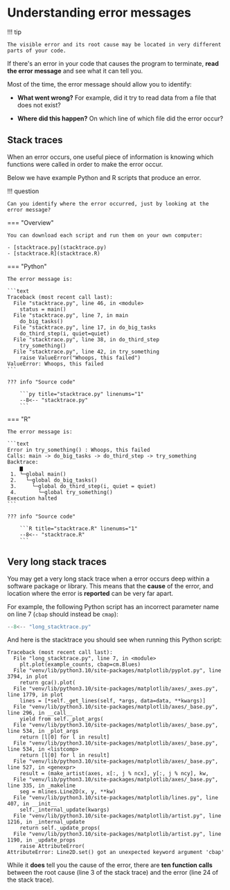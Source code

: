 # Understanding error messages

!!! tip

    The visible error and its root cause may be located in very different parts of your code.

If there's an error in your code that causes the program to terminate, **read the error message** and see what it can tell you.

Most of the time, the error message should allow you to identify:

- **What went wrong?**
  For example, did it try to read data from a file that does not exist?

- **Where did this happen?**
  On which line of which file did the error occur?

## Stack traces

When an error occurs, one useful piece of information is knowing which functions were called in order to make the error occur.

Below we have example Python and R scripts that produce an error.

!!! question

    Can you identify where the error occurred, just by looking at the error message?

=== "Overview"

    You can download each script and run them on your own computer:

    - [stacktrace.py](stacktrace.py)
    - [stacktrace.R](stacktrace.R)


=== "Python"

    The error message is:

    ```text
    Traceback (most recent call last):
      File "stacktrace.py", line 46, in <module>
        status = main()
      File "stacktrace.py", line 7, in main
        do_big_tasks()
      File "stacktrace.py", line 17, in do_big_tasks
        do_third_step(i, quiet=quiet)
      File "stacktrace.py", line 38, in do_third_step
        try_something()
      File "stacktrace.py", line 42, in try_something
        raise ValueError("Whoops, this failed")
    ValueError: Whoops, this failed
    ```

    ??? info "Source code"

        ```py title="stacktrace.py" linenums="1"
        --8<-- "stacktrace.py"
        ```

=== "R"

    The error message is:

    ```text
    Error in try_something() : Whoops, this failed
    Calls: main -> do_big_tasks -> do_third_step -> try_something
    Backtrace:
        ▆
     1. └─global main()
     2.   └─global do_big_tasks()
     3.     └─global do_third_step(i, quiet = quiet)
     4.       └─global try_something()
    Execution halted
    ```

    ??? info "Source code"

        ```R title="stacktrace.R" linenums="1"
        --8<-- "stacktrace.R"
        ```

## Very long stack traces

You may get a very long stack trace when a error occurs deep within a software package or library.
This means that the **cause** of the error, and location where the error is **reported** can be very far apart.

For example, the following Python script has an incorrect parameter name on line 7 (``cbap`` should instead be ``cmap``):

```py title="long_stacktrace.py" linenums="1" hl_lines="7"
--8<-- "long_stacktrace.py"
```

And here is the stacktrace you should see when running this Python script:

```text linenums="1" hl_lines="3 24"
Traceback (most recent call last):
  File "long_stacktrace.py", line 7, in <module>
    plt.plot(example_counts, cbap=cm.Blues)
  File "venv/lib/python3.10/site-packages/matplotlib/pyplot.py", line 3794, in plot
    return gca().plot(
  File "venv/lib/python3.10/site-packages/matplotlib/axes/_axes.py", line 1779, in plot
    lines = [*self._get_lines(self, *args, data=data, **kwargs)]
  File "venv/lib/python3.10/site-packages/matplotlib/axes/_base.py", line 296, in __call__
    yield from self._plot_args(
  File "venv/lib/python3.10/site-packages/matplotlib/axes/_base.py", line 534, in _plot_args
    return [l[0] for l in result]
  File "venv/lib/python3.10/site-packages/matplotlib/axes/_base.py", line 534, in <listcomp>
    return [l[0] for l in result]
  File "venv/lib/python3.10/site-packages/matplotlib/axes/_base.py", line 527, in <genexpr>
    result = (make_artist(axes, x[:, j % ncx], y[:, j % ncy], kw,
  File "venv/lib/python3.10/site-packages/matplotlib/axes/_base.py", line 335, in _makeline
    seg = mlines.Line2D(x, y, **kw)
  File "venv/lib/python3.10/site-packages/matplotlib/lines.py", line 407, in __init__
    self._internal_update(kwargs)
  File "venv/lib/python3.10/site-packages/matplotlib/artist.py", line 1216, in _internal_update
    return self._update_props(
  File "venv/lib/python3.10/site-packages/matplotlib/artist.py", line 1190, in _update_props
    raise AttributeError(
AttributeError: Line2D.set() got an unexpected keyword argument 'cbap'
```

While it **does** tell you the cause of the error, there are **ten function calls** between the root cause (line 3 of the stack trace) and the error (line 24 of the stack trace).
